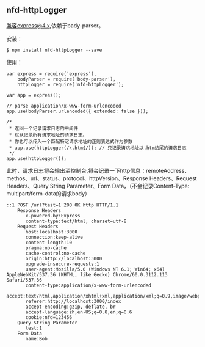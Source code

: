 ##  nfd-httpLogger
兼容express@4.x,依赖于bady-parser。

安装：
```
$ npm install nfd-httpLogger --save
```

使用：
```
var express = require('express'),
    bodyParser = require('body-parser'),
    httpLogger = require('nfd-httpLogger');

var app = express();

// parse application/x-www-form-urlencoded
app.use(bodyParser.urlencoded({ extended: false }));

/*
 * 返回一个记录请求日志的中间件
 * 默认记录所有请求地址的请求日志。
 * 你也可以传入一个匹配特定请求地址的正则表达式作为参数
 * app.use(httpLogger(/\.htm$/)); // 只记录请求地址以.htm结尾的请求日志
 */
app.use(httpLogger());
```
此时，请求日志将会输出至控制台,将会记录一下http信息：remoteAddress、methos、url、status、protocol、httpVersion、Response Headers、Request Headers、Query String Parameter、Form Data，（不会记录Content-Type: multipart/form-data的请求body）
```
::1 POST /url?test=1 200 OK http HTTP/1.1
    Response Headers
       x-powered-by:Express
       content-type:text/html; charset=utf-8
    Request Headers
       host:localhost:3000
       connection:keep-alive
       content-length:10
       pragma:no-cache
       cache-control:no-cache
       origin:http://localhost:3000
       upgrade-insecure-requests:1
       user-agent:Mozilla/5.0 (Windows NT 6.1; Win64; x64) AppleWebKit/537.36 (KHTML, like Gecko) Chrome/60.0.3112.113 Safari/537.36
       content-type:application/x-www-form-urlencoded
       accept:text/html,application/xhtml+xml,application/xml;q=0.9,image/webp,image/apng,*/*;q=0.8
       referer:http://localhost:3000/index
       accept-encoding:gzip, deflate, br
       accept-language:zh,en-US;q=0.8,en;q=0.6
       cookie:nfd=123456
    Query String Parameter
       test:1
    Form Data
       name:Bob
```

